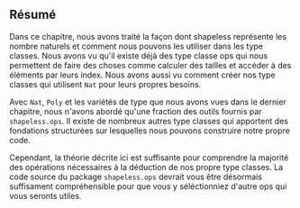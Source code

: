 ## Résumé

Dans ce chapitre, nous avons traité la façon dont shapeless représente les nombre naturels
et comment nous pouvons les utiliser dans les type classes.
Nous avons vu qu'il existe déjà des type classe ops
qui nous permettent de faire des choses comme
calculer des tailles et accéder à des éléments par leurs index.
Nous avons aussi vu comment créer nos type classes
qui utilisent `Nat` pour leurs propres besoins.


Avec `Nat`, `Poly` et les variétés de type que nous avons vues dans le dernier chapitre, nous n'avons abordé qu'une fraction des outils fournis par `shapeless.ops`.
Il existe de nombreux autres type classes qui apportent
des fondations structurées sur lesquelles nous pouvons construire notre propre code.

Cependant, la théorie décrite ici est suffisante pour comprendre la majorité des opérations nécessaires à la déduction de nos propre type classes.
La code source du package `shapeless.ops` devrait vous être désormais suffisament compréhensible pour que vous y séléctionniez d'autre ops qui vous seronts utiles.
